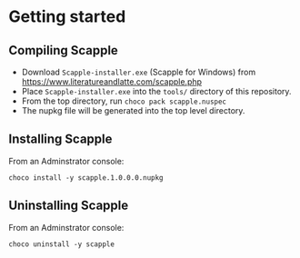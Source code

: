 # Getting started
## Compiling Scapple
- Download `Scapple-installer.exe` (Scapple for Windows) from https://www.literatureandlatte.com/scapple.php
- Place `Scapple-installer.exe` into the `tools/` directory of this repository.
- From the top directory, run `choco pack scapple.nuspec`
- The nupkg file will be generated into the top level directory.

## Installing Scapple
From an Adminstrator console:
```
choco install -y scapple.1.0.0.0.nupkg
```  
 

## Uninstalling Scapple
From an Adminstrator console:
```
choco uninstall -y scapple
```  
 

